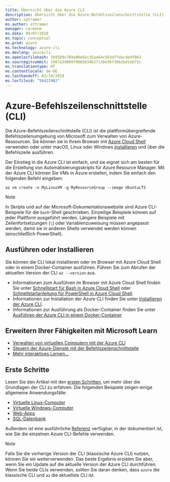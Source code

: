 ```yaml
---
title: Übersicht über die Azure CLI
description: Übersicht über die Azure-Befehlszeilenschnittstelle (CLI)
author: sptramer
ms.author: sttramer
manager: carmonm
ms.date: 09/07/2018
ms.topic: conceptual
ms.prod: azure
ms.technology: azure-cli
ms.devlang: azurecli
ms.openlocfilehash: 3b9589c769a90e82c35aa64c583dffdac4e4f063
ms.sourcegitcommit: 1987a39809f9865034b27130e56f30b2bd1eb72c
ms.translationtype: HT
ms.contentlocale: de-DE
ms.lasthandoff: 02/19/2019
ms.locfileid: "56421982"
---
```

# <a name="azure-command-line-interface-cli"></a>Azure-Befehlszeilenschnittstelle (CLI)

Die Azure-Befehlszeilenschnittstelle (CLI) ist die plattformübergreifende Befehlszeilenumgebung von Microsoft zum Verwalten von Azure-Ressourcen.
Sie können sie in Ihrem Browser mit [Azure Cloud Shell](/azure/cloud-shell/overview) verwenden oder unter macOS, Linux oder Windows [installieren](install-azure-cli.md) und über die Befehlszeile ausführen.

Der Einstieg in die Azure CLI ist einfach, und sie eignet sich am besten für die Erstellung von Automatisierungsskripts für Azure Resource Manager.
Mit der Azure CLI können Sie VMs in Azure erstellen, indem Sie einfach den folgenden Befehl eingeben:

```azurecli-interactive
az vm create -n MyLinuxVM -g MyResourceGroup --image UbuntuLTS
```

> [!NOTE]
>
> In Skripts und auf der Microsoft-Dokumentationswebsite sind Azure CLI-Beispiele für die `bash`-Shell geschrieben. Einzeilige Beispiele können auf jeder Plattform ausgeführt werden. Längere Beispiele mit Zeilenfortsetzungen (`\`) oder Variablenzuweisung müssen angepasst werden, damit sie in anderen Shells verwendet werden können (einschließlich PowerShell).

## <a name="run-or-install"></a>Ausführen oder Installieren

Sie können die CLI lokal installieren oder im Browser mit Azure Cloud Shell oder in einem Docker-Container ausführen. Führen Sie zum Abrufen der aktuellen Version der CLI `az --version` aus.

* Informationen zum Ausführen im Browser mit Azure Cloud Shell finden Sie unter [Schnellstart für Bash in Azure Cloud Shell](/azure/cloud-shell/quickstart) oder [Schnellstartanleitung für PowerShell in Azure Cloud Shell](/azure/cloud-shell/quickstart-powershell).
* Informationen zur Installation der Azure CLI finden Sie unter [Installieren der Azure CLI](install-azure-cli.md).
* Informationen zur Ausführung als Docker-Container finden Sie unter [Ausführen der Azure CLI in einem Docker-Container](run-azure-cli-docker.md).

## <a name="build-your-skills-with-microsoft-learn"></a>Erweitern Ihrer Fähigkeiten mit Microsoft Learn

- [Verwalten von virtuellen Computern mit der Azure CLI](/learn/modules/manage-virtual-machines-with-azure-cli/)
- [Steuern der Azure-Dienste mit der Befehlszeilenschnittstelle](/learn/modules/control-azure-services-with-cli/)
- [Mehr interaktives Lernen...](/learn/browse/?products=azure-clis)

## <a name="get-started"></a>Erste Schritte

Lesen Sie den Artikel mit den [ersten Schritten](get-started-with-azure-cli.md), um mehr über die Grundlagen der CLI zu erfahren. Die folgenden Beispiele zeigen einige allgemeine Anwendungsfälle:

- [Virtuelle Linux-Computer](/azure/virtual-machines/virtual-machines-linux-cli-samples?toc=%2fcli%2fazure%2ftoc.json&bc=%2fcli%2fazure%2fbreadcrumb%2ftoc.json)
- [Virtuelle Windows-Computer](/azure/virtual-machines/virtual-machines-windows-cli-samples?toc=%2fcli%2fazure%2ftoc.json&bc=%2fcli%2fazure%2fbreadcrumb%2ftoc.json)
- [Web-Apps](/azure/app-service-web/app-service-cli-samples?toc=%2fcli%2fazure%2ftoc.json&bc=%2fcli%2fazure%2fbreadcrumb%2ftoc.json)
- [SQL-Datenbank](/azure/sql-database/sql-database-cli-samples?toc=%2fcli%2fazure%2ftoc.json&bc=%2fcli%2fazure%2fbreadcrumb%2ftoc.json)

Außerdem ist eine ausführliche [Referenz](/cli/azure/reference-index) verfügbar, in der dokumentiert ist, wie Sie die einzelnen Azure CLI-Befehle verwenden.

> [!NOTE]
> Falls Sie die vorherige Version der CLI (klassische Azure CLI) nutzen, können Sie sie weiterverwenden.
> Das beste Ergebnis erzielen Sie aber, wenn Sie ein Update auf die aktuelle Version der Azure CLI durchführen.
> Wenn Sie beide CLIs verwenden, sollten Sie daran denken, dass `azure` die klassische CLI und `az` die aktuellste CLI ist.
